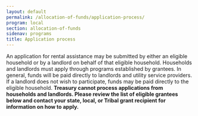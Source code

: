 ```yaml
---
layout: default
permalink: /allocation-of-funds/application-process/
program: local
section: allocation-of-funds
sidenav: programs
title: Application process
---
```


An application for rental assistance may be submitted by either an eligible household or by a landlord on behalf of that eligible household. Households and landlords must apply through programs established by grantees. In general, funds will be paid directly to landlords and utility service providers. If a landlord does not wish to participate, funds may be paid directly to the eligible household. <strong>Treasury cannot process applications from households and landlords. Please review the list of eligible grantees below and contact your state, local, or Tribal grant recipient for information on how to apply.</strong>
